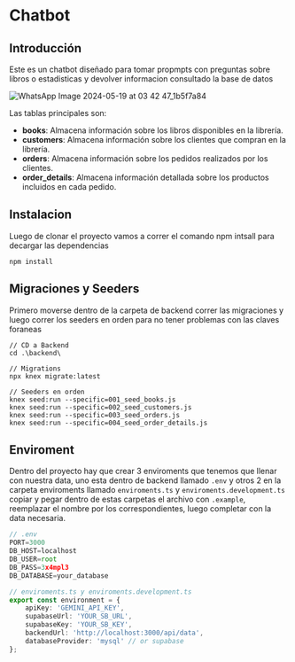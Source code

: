 # Chatbot

## Introducción

Este es un chatbot diseñado para tomar propmpts con preguntas sobre libros o estadisticas y devolver informacion consultado la base de datos

![WhatsApp Image 2024-05-19 at 03 42 47_1b5f7a84](https://github.com/lauemartinez/chatbot/assets/86857156/7a3dc75e-a778-4cc5-965c-25e8b6dbe1cc)

Las tablas principales son:

- **books**: Almacena información sobre los libros disponibles en la librería.
- **customers**: Almacena información sobre los clientes que compran en la librería.
- **orders**: Almacena información sobre los pedidos realizados por los clientes.
- **order_details**: Almacena información detallada sobre los productos incluidos en cada pedido.

## Instalacion

Luego de clonar el proyecto vamos a correr el comando npm intsall para decargar las dependencias

```console
npm install
```

## Migraciones y Seeders

Primero moverse dentro de la carpeta de backend correr las migraciones y luego correr los seeders en orden para no tener problemas con las claves foraneas

```console
// CD a Backend
cd .\backend\

// Migrations
npx knex migrate:latest

// Seeders en orden
knex seed:run --specific=001_seed_books.js
knex seed:run --specific=002_seed_customers.js
knex seed:run --specific=003_seed_orders.js   
knex seed:run --specific=004_seed_order_details.js
```

## Enviroment

Dentro del proyecto hay que crear 3 enviroments que tenemos que llenar con nuestra data, uno esta dentro de backend llamado `.env` y otros 2 en la carpeta enviroments llamado `enviroments.ts` y `enviroments.development.ts` copiar y pegar dentro de estas carpetas el archivo con `.example`, reemplazar el nombre por los correspondientes, luego completar con la data necesaria.

```js
// .env
PORT=3000
DB_HOST=localhost
DB_USER=root
DB_PASS=3x4mpl3
DB_DATABASE=your_database
```

```ts
// enviroments.ts y enviroments.development.ts
export const environment = {
    apiKey: 'GEMINI_API_KEY',
    supabaseUrl: 'YOUR_SB_URL',
    supabaseKey: 'YOUR_SB_KEY',
    backendUrl: 'http://localhost:3000/api/data',
    databaseProvider: 'mysql' // or supabase
};
```


